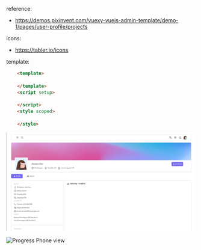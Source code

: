 reference: 
- https://demos.pixinvent.com/vuexy-vuejs-admin-template/demo-1/pages/user-profile/projects

icons: 
- https://tabler.io/icons


template:

```html
    <template>

    </template>
    <script setup>

    </script>
    <style scoped>

    </style>
```

![Progress Desktop view](./src/assets/desktop.png "My Space")

![Progress Phone view](./src/assets/mobile.png.png "My Space")
